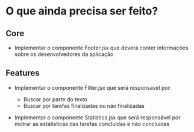 # O que ainda precisa ser feito?

## Core

- Implementar o componente Footer.jsx que deverá conter informações sobre os desenvolvedores da aplicação

## Features

- Implementar o componente Filter.jsx que será responsavel por:

  - Buscar por parte do texto
  - Buscar por tarefas finalizadas ou não finalizadas

- Implementar o componente Statistics.jsx que será responsável por motrar as estatísticas das tarefas concluídas e não concluídas
